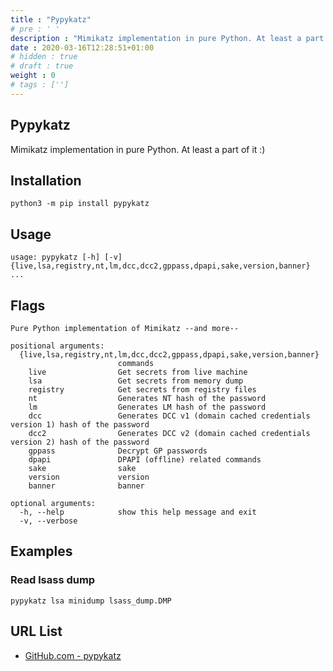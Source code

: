```yaml
---
title : "Pypykatz"
# pre : ' '
description : "Mimikatz implementation in pure Python. At least a part of it :)"
date : 2020-03-16T12:28:51+01:00
# hidden : true
# draft : true
weight : 0
# tags : ['']
---
```


## Pypykatz

Mimikatz implementation in pure Python. At least a part of it :)

## Installation

```plain
python3 -m pip install pypykatz
```

## Usage

```plain
usage: pypykatz [-h] [-v] {live,lsa,registry,nt,lm,dcc,dcc2,gppass,dpapi,sake,version,banner} ...
```

## Flags

```plain
Pure Python implementation of Mimikatz --and more--

positional arguments:
  {live,lsa,registry,nt,lm,dcc,dcc2,gppass,dpapi,sake,version,banner}
                        commands
    live                Get secrets from live machine
    lsa                 Get secrets from memory dump
    registry            Get secrets from registry files
    nt                  Generates NT hash of the password
    lm                  Generates LM hash of the password
    dcc                 Generates DCC v1 (domain cached credentials version 1) hash of the password
    dcc2                Generates DCC v2 (domain cached credentials version 2) hash of the password
    gppass              Decrypt GP passwords
    dpapi               DPAPI (offline) related commands
    sake                sake
    version             version
    banner              banner

optional arguments:
  -h, --help            show this help message and exit
  -v, --verbose
```

## Examples

### Read lsass dump

```plain
pypykatz lsa minidump lsass_dump.DMP
```

## URL List

* [GitHub.com - pypykatz](https://github.com/skelsec/pypykatz)

